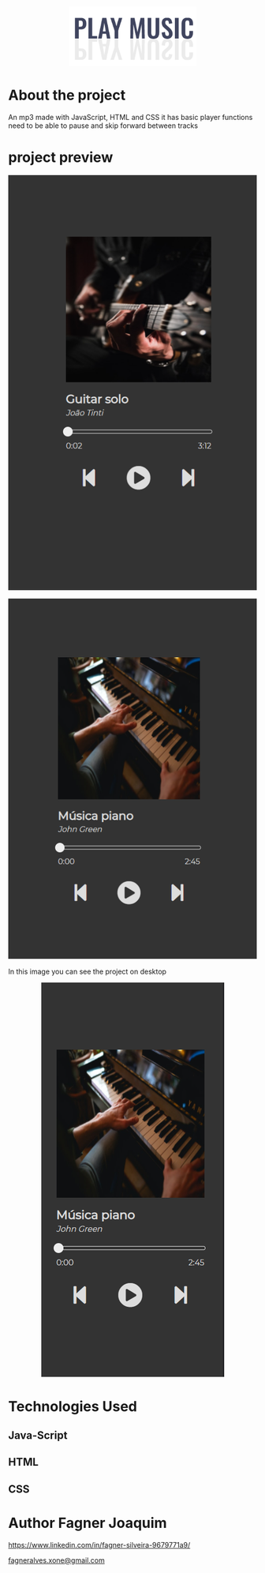 <p align="center">
  <img src="https://github.com/fagner121212/assets/blob/main/img-soptyfi/Logo.PNG?raw=true">
</p>

# About the project

An mp3 made with JavaScript, HTML and CSS it has basic player functions
 need to be able to pause and skip forward between tracks
 
 # project preview
 
 <p align="center">
  <img src="https://github.com/fagner121212/assets/blob/main/img-soptyfi/Desktop.PNG?raw=true">
</p>

<p align="center">
  <img src="https://github.com/fagner121212/assets/blob/main/img-soptyfi/Desktop1.PNG?raw=true">
</p>

In this image you can see the project on desktop

<p align="center">
  <img src="https://github.com/fagner121212/assets/blob/main/img-soptyfi/Mobile.PNG?raw=true">
</p>

# Technologies Used
 
 ## Java-Script
 ## HTML
 ## CSS
 
 # Author Fagner Joaquim
 
 https://www.linkedin.com/in/fagner-silveira-9679771a9/
 
 fagneralves.xone@gmail.com
 
